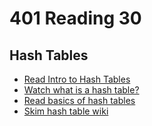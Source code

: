 # 401 Reading 30

## Hash Tables

- [Read Intro to Hash Tables](https://codefellows.github.io/common_curriculum/data_structures_and_algorithms/Code_401/class-30/resources/Hashtables.html)
- [Watch what is a hash table?](https://www.youtube.com/watch?v=MfhjkfocRR0)
- [Read basics of hash tables](https://www.hackerearth.com/practice/data-structures/hash-tables/basics-of-hash-tables/tutorial/)
- [Skim hash table wiki](https://en.wikipedia.org/wiki/Hash_table)
